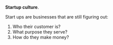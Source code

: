 **Startup culture**.

Start ups are businesses that are still figuring out:

1. Who their customer is?
2. What purpose they serve?
3. How do they make money?
